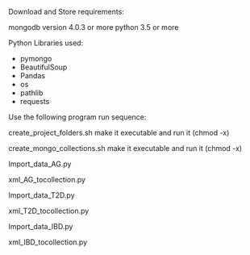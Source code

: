 Download and Store requirements:

mongodb version 4.0.3 or more
python 3.5 or more

Python Libraries used:
- pymongo
- BeautifulSoup
- Pandas
- os
- pathlib
- requests

Use the following program run sequence:

create_project_folders.sh make it executable and run it (chmod -x)

create_mongo_collections.sh make it executable and run it (chmod -x)

Import_data_AG.py

xml_AG_tocollection.py

Import_data_T2D.py

xml_T2D_tocollection.py

Import_data_IBD.py

xml_IBD_tocollection.py
